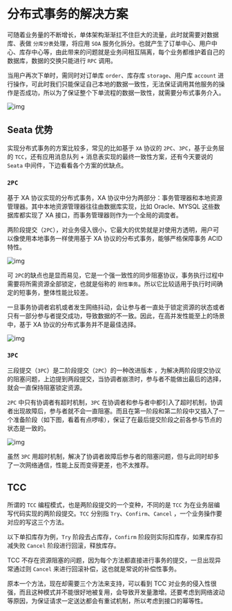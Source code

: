 # 分布式事务的解决方案

可随着业务量的不断增长，单体架构渐渐扛不住巨大的流量，此时就需要对数据库、表做 `分库分表`处理，将应用 `SOA` 服务化拆分。也就产生了订单中心、用户中心、库存中心等，由此带来的问题就是业务间相互隔离，每个业务都维护着自己的数据库，数据的交换只能进行 `RPC` 调用。

当用户再次下单时，需同时对订单库 `order`、库存库 `storage`、用户库 `account` 进行操作，可此时我们只能保证自己本地的数据一致性，无法保证调用其他服务的操作是否成功，所以为了保证整个下单流程的数据一致性，就需要分布式事务介入。

![img](https://cdn.jsdelivr.net/gh/mai-junxuan/Cloud-image/image/202207140013888.png)

## Seata 优势

实现分布式事务的方案比较多，常见的比如基于 `XA` 协议的 `2PC`、`3PC`，基于业务层的 `TCC`，还有应用消息队列 + 消息表实现的最终一致性方案，还有今天要说的 `Seata` 中间件，下边看看各个方案的优缺点。

### `2PC`

基于 XA 协议实现的分布式事务，XA 协议中分为两部分：事务管理器和本地资源管理器。其中本地资源管理器往往由数据库实现，比如 Oracle、MYSQL 这些数据库都实现了 XA 接口，而事务管理器则作为一个全局的调度者。

两阶段提交（`2PC`），对业务侵⼊很小，它最⼤的优势就是对使⽤⽅透明，用户可以像使⽤本地事务⼀样使⽤基于 XA 协议的分布式事务，能够严格保障事务 ACID 特性。

![img](https://cdn.jsdelivr.net/gh/mai-junxuan/Cloud-image/image/202207140013858.png)

可 `2PC`的缺点也是显而易见，它是一个强一致性的同步阻塞协议，事务执⾏过程中需要将所需资源全部锁定，也就是俗称的 `刚性事务`。所以它比较适⽤于执⾏时间确定的短事务，整体性能比较差。

一旦事务协调者宕机或者发生网络抖动，会让参与者一直处于锁定资源的状态或者只有一部分参与者提交成功，导致数据的不一致。因此，在⾼并发性能⾄上的场景中，基于 XA 协议的分布式事务并不是最佳选择。

![img](https://cdn.jsdelivr.net/gh/mai-junxuan/Cloud-image/image/202207140013892.png)

### `3PC`

三段提交（`3PC`）是二阶段提交（`2PC`）的一种改进版本 ，为解决两阶段提交协议的阻塞问题，上边提到两段提交，当协调者崩溃时，参与者不能做出最后的选择，就会一直保持阻塞锁定资源。

`2PC` 中只有协调者有超时机制，`3PC` 在协调者和参与者中都引入了超时机制，协调者出现故障后，参与者就不会一直阻塞。而且在第一阶段和第二阶段中又插入了一个准备阶段（如下图，看着有点啰嗦），保证了在最后提交阶段之前各参与节点的状态是一致的。

![img](https://cdn.jsdelivr.net/gh/mai-junxuan/Cloud-image/image/202207140013866.png)

虽然 `3PC` 用超时机制，解决了协调者故障后参与者的阻塞问题，但与此同时却多了一次网络通信，性能上反而变得更差，也不太推荐。

## TCC

所谓的 `TCC` 编程模式，也是两阶段提交的一个变种，不同的是 `TCC` 为在业务层编写代码实现的两阶段提交。`TCC` 分别指 `Try`、`Confirm`、`Cancel` ，一个业务操作要对应的写这三个方法。

以下单扣库存为例，`Try` 阶段去占库存，`Confirm` 阶段则实际扣库存，如果库存扣减失败 `Cancel` 阶段进行回滚，释放库存。

TCC 不存在资源阻塞的问题，因为每个方法都直接进行事务的提交，一旦出现异常通过则 `Cancel` 来进行回滚补偿，这也就是常说的补偿性事务。

原本一个方法，现在却需要三个方法来支持，可以看到 TCC 对业务的侵入性很强，而且这种模式并不能很好地被复用，会导致开发量激增。还要考虑到网络波动等原因，为保证请求一定送达都会有重试机制，所以考虑到接口的幂等性。